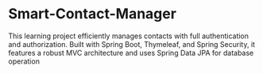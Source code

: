 # Smart-Contact-Manager
 This learning project efficiently manages contacts with full authentication and authorization. Built with Spring Boot, Thymeleaf, and Spring Security, it features a robust MVC architecture and uses Spring Data JPA for database operation
